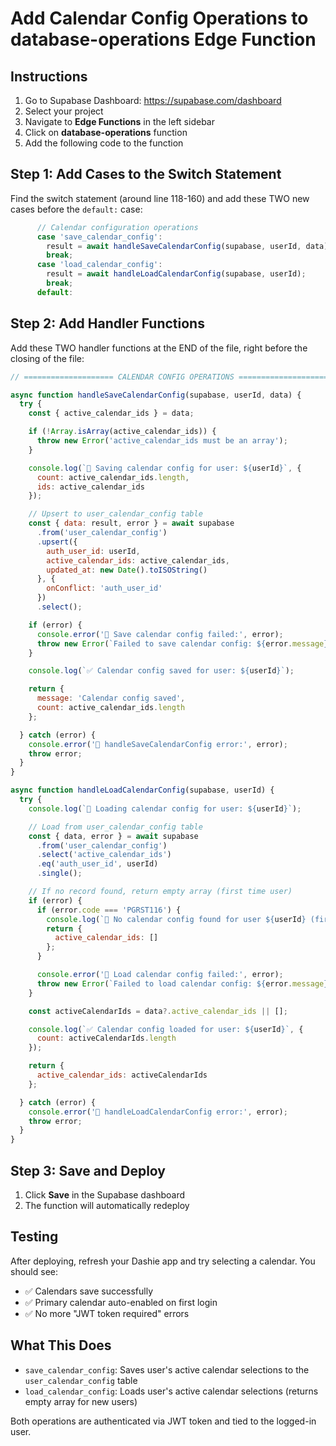 # Add Calendar Config Operations to database-operations Edge Function

## Instructions

1. Go to Supabase Dashboard: https://supabase.com/dashboard
2. Select your project
3. Navigate to **Edge Functions** in the left sidebar
4. Click on **database-operations** function
5. Add the following code to the function

## Step 1: Add Cases to the Switch Statement

Find the switch statement (around line 118-160) and add these TWO new cases before the `default:` case:

```javascript
      // Calendar configuration operations
      case 'save_calendar_config':
        result = await handleSaveCalendarConfig(supabase, userId, data);
        break;
      case 'load_calendar_config':
        result = await handleLoadCalendarConfig(supabase, userId);
        break;
      default:
```

## Step 2: Add Handler Functions

Add these TWO handler functions at the END of the file, right before the closing of the file:

```javascript
// ==================== CALENDAR CONFIG OPERATIONS ====================

async function handleSaveCalendarConfig(supabase, userId, data) {
  try {
    const { active_calendar_ids } = data;

    if (!Array.isArray(active_calendar_ids)) {
      throw new Error('active_calendar_ids must be an array');
    }

    console.log(`📅 Saving calendar config for user: ${userId}`, {
      count: active_calendar_ids.length,
      ids: active_calendar_ids
    });

    // Upsert to user_calendar_config table
    const { data: result, error } = await supabase
      .from('user_calendar_config')
      .upsert({
        auth_user_id: userId,
        active_calendar_ids: active_calendar_ids,
        updated_at: new Date().toISOString()
      }, {
        onConflict: 'auth_user_id'
      })
      .select();

    if (error) {
      console.error('🚨 Save calendar config failed:', error);
      throw new Error(`Failed to save calendar config: ${error.message}`);
    }

    console.log(`✅ Calendar config saved for user: ${userId}`);

    return {
      message: 'Calendar config saved',
      count: active_calendar_ids.length
    };

  } catch (error) {
    console.error('🚨 handleSaveCalendarConfig error:', error);
    throw error;
  }
}

async function handleLoadCalendarConfig(supabase, userId) {
  try {
    console.log(`📅 Loading calendar config for user: ${userId}`);

    // Load from user_calendar_config table
    const { data, error } = await supabase
      .from('user_calendar_config')
      .select('active_calendar_ids')
      .eq('auth_user_id', userId)
      .single();

    // If no record found, return empty array (first time user)
    if (error) {
      if (error.code === 'PGRST116') {
        console.log(`📅 No calendar config found for user ${userId} (first time), returning empty array`);
        return {
          active_calendar_ids: []
        };
      }

      console.error('🚨 Load calendar config failed:', error);
      throw new Error(`Failed to load calendar config: ${error.message}`);
    }

    const activeCalendarIds = data?.active_calendar_ids || [];

    console.log(`✅ Calendar config loaded for user: ${userId}`, {
      count: activeCalendarIds.length
    });

    return {
      active_calendar_ids: activeCalendarIds
    };

  } catch (error) {
    console.error('🚨 handleLoadCalendarConfig error:', error);
    throw error;
  }
}
```

## Step 3: Save and Deploy

1. Click **Save** in the Supabase dashboard
2. The function will automatically redeploy

## Testing

After deploying, refresh your Dashie app and try selecting a calendar. You should see:
- ✅ Calendars save successfully
- ✅ Primary calendar auto-enabled on first login
- ✅ No more "JWT token required" errors

## What This Does

- `save_calendar_config`: Saves user's active calendar selections to the `user_calendar_config` table
- `load_calendar_config`: Loads user's active calendar selections (returns empty array for new users)

Both operations are authenticated via JWT token and tied to the logged-in user.
